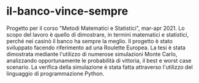 # il-banco-vince-sempre
Progetto per il corso "Metodi Matematici e Statistici", mar-apr 2021.  Lo scopo del lavoro è quello di dimostrare, in termini matematici e statistici, perché nei casinò il banco ha sempre la meglio. Il progetto è stato sviluppato facendo riferimento ad una Roulette Europea. La tesi è stata dimostrata mediante l'utilizzo di numerose simulazioni Monte Carlo, analizzando opportunamente le probabilità di vittoria, il best e worst case scenario.  La verifica della simulazione è stata fatta attraverso l'utilizzo del linguaggio di programmazione Python.
